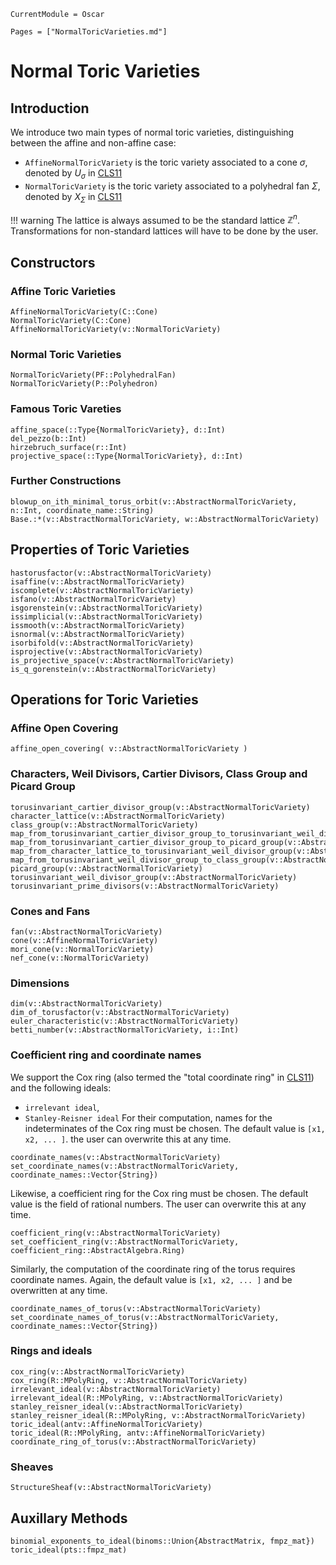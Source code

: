 ```@meta
CurrentModule = Oscar
```

```@contents
Pages = ["NormalToricVarieties.md"]
```

# Normal Toric Varieties

## Introduction

We introduce two main types of normal toric varieties, distinguishing between
the affine and non-affine case:
- `AffineNormalToricVariety` is the toric variety associated to a cone $\sigma$, denoted by $U_{\sigma}$ in [CLS11](@cite)
- `NormalToricVariety` is the toric variety associated to a polyhedral fan $\Sigma$, denoted by $X_{\Sigma}$ in [CLS11](@cite)

!!! warning
    The lattice is always assumed to be the standard lattice $\mathbb{Z}^n$.
    Transformations for non-standard lattices will have to be done by the user.


## Constructors

### Affine Toric Varieties

```@docs
AffineNormalToricVariety(C::Cone)
NormalToricVariety(C::Cone)
AffineNormalToricVariety(v::NormalToricVariety)
```

### Normal Toric Varieties

```@docs
NormalToricVariety(PF::PolyhedralFan)
NormalToricVariety(P::Polyhedron)
```

### Famous Toric Vareties

```@docs
affine_space(::Type{NormalToricVariety}, d::Int)
del_pezzo(b::Int)
hirzebruch_surface(r::Int)
projective_space(::Type{NormalToricVariety}, d::Int)
```

### Further Constructions

```@docs
blowup_on_ith_minimal_torus_orbit(v::AbstractNormalToricVariety, n::Int, coordinate_name::String)
Base.:*(v::AbstractNormalToricVariety, w::AbstractNormalToricVariety)
```


## Properties of Toric Varieties

```@docs
hastorusfactor(v::AbstractNormalToricVariety)
isaffine(v::AbstractNormalToricVariety)
iscomplete(v::AbstractNormalToricVariety)
isfano(v::AbstractNormalToricVariety)
isgorenstein(v::AbstractNormalToricVariety)
issimplicial(v::AbstractNormalToricVariety)
issmooth(v::AbstractNormalToricVariety)
isnormal(v::AbstractNormalToricVariety)
isorbifold(v::AbstractNormalToricVariety)
isprojective(v::AbstractNormalToricVariety)
is_projective_space(v::AbstractNormalToricVariety)
is_q_gorenstein(v::AbstractNormalToricVariety)
```


## Operations for Toric Varieties

### Affine Open Covering

```@docs
affine_open_covering( v::AbstractNormalToricVariety )
```

### Characters, Weil Divisors, Cartier Divisors, Class Group and Picard Group

```@docs
torusinvariant_cartier_divisor_group(v::AbstractNormalToricVariety)
character_lattice(v::AbstractNormalToricVariety)
class_group(v::AbstractNormalToricVariety)
map_from_torusinvariant_cartier_divisor_group_to_torusinvariant_weil_divisor_group(v::AbstractNormalToricVariety)
map_from_torusinvariant_cartier_divisor_group_to_picard_group(v::AbstractNormalToricVariety)
map_from_character_lattice_to_torusinvariant_weil_divisor_group(v::AbstractNormalToricVariety)
map_from_torusinvariant_weil_divisor_group_to_class_group(v::AbstractNormalToricVariety)
picard_group(v::AbstractNormalToricVariety)
torusinvariant_weil_divisor_group(v::AbstractNormalToricVariety)
torusinvariant_prime_divisors(v::AbstractNormalToricVariety)
```

### Cones and Fans

```@docs
fan(v::AbstractNormalToricVariety)
cone(v::AffineNormalToricVariety)
mori_cone(v::NormalToricVariety)
nef_cone(v::NormalToricVariety)
```

### Dimensions

```@docs
dim(v::AbstractNormalToricVariety)
dim_of_torusfactor(v::AbstractNormalToricVariety)
euler_characteristic(v::AbstractNormalToricVariety)
betti_number(v::AbstractNormalToricVariety, i::Int)
```

### Coefficient ring and coordinate names

We support the Cox ring (also termed the "total coordinate ring" in [CLS11](@cite)) and the following ideals:
- `irrelevant ideal`,
- `Stanley-Reisner ideal`
For their computation, names for the indeterminates of the Cox ring must be chosen.
The default value is `[x1, x2, ... ]`. the user can overwrite this at any time.

```@docs
coordinate_names(v::AbstractNormalToricVariety)
set_coordinate_names(v::AbstractNormalToricVariety, coordinate_names::Vector{String})
```

Likewise, a coefficient ring for the Cox ring must be chosen. The default value is 
the field of rational numbers. The user can overwrite this at any time.

```@docs
coefficient_ring(v::AbstractNormalToricVariety)
set_coefficient_ring(v::AbstractNormalToricVariety, coefficient_ring::AbstractAlgebra.Ring)
```

Similarly, the computation of the coordinate ring of the torus requires coordinate names.
Again, the default value is `[x1, x2, ... ]` and be overwritten at any time.

```@docs
coordinate_names_of_torus(v::AbstractNormalToricVariety)
set_coordinate_names_of_torus(v::AbstractNormalToricVariety, coordinate_names::Vector{String})
```


### Rings and ideals

```@docs
cox_ring(v::AbstractNormalToricVariety)
cox_ring(R::MPolyRing, v::AbstractNormalToricVariety)
irrelevant_ideal(v::AbstractNormalToricVariety)
irrelevant_ideal(R::MPolyRing, v::AbstractNormalToricVariety)
stanley_reisner_ideal(v::AbstractNormalToricVariety)
stanley_reisner_ideal(R::MPolyRing, v::AbstractNormalToricVariety)
toric_ideal(antv::AffineNormalToricVariety)
toric_ideal(R::MPolyRing, antv::AffineNormalToricVariety)
coordinate_ring_of_torus(v::AbstractNormalToricVariety)
```

### Sheaves

```@docs
StructureSheaf(v::AbstractNormalToricVariety)
```

## Auxillary Methods

```@docs
binomial_exponents_to_ideal(binoms::Union{AbstractMatrix, fmpz_mat})
toric_ideal(pts::fmpz_mat)
```

